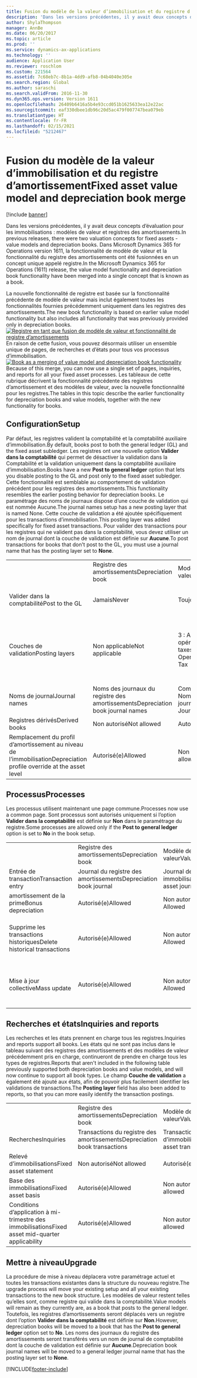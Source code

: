 ```yaml
---
title: Fusion du modèle de la valeur d’immobilisation et du registre d’amortissement
description: 'Dans les versions précédentes, il y avait deux concepts d’évaluation pour les immobilisations : modèles de valeur et registres des amortissements. Dans Microsoft Dynamics 365 for Operations version 1611, la fonctionnalité de modèle de valeur et la fonctionnalité du registre des amortissements ont été fusionnées en un concept unique appelé registre.'
author: ShylaThompson
manager: AnnBe
ms.date: 06/20/2017
ms.topic: article
ms.prod: ''
ms.service: dynamics-ax-applications
ms.technology: ''
audience: Application User
ms.reviewer: roschlom
ms.custom: 221564
ms.assetid: 7c68eb7c-8b1a-4dd9-afb8-04b4040e305e
ms.search.region: Global
ms.author: saraschi
ms.search.validFrom: 2016-11-30
ms.dyn365.ops.version: Version 1611
ms.openlocfilehash: 26409b6416a5b4e93ccd051b1625633ea12e22ac
ms.sourcegitcommit: eaf330dbee1db96c20d5ac479f007747bea079eb
ms.translationtype: HT
ms.contentlocale: fr-FR
ms.lasthandoff: 02/15/2021
ms.locfileid: "5212467"
---
```

# <a name="fixed-asset-value-model-and-depreciation-book-merge"></a><span data-ttu-id="22a4b-104">Fusion du modèle de la valeur d’immobilisation et du registre d’amortissement</span><span class="sxs-lookup"><span data-stu-id="22a4b-104">Fixed asset value model and depreciation book merge</span></span>

[!include [banner](../includes/banner.md)]

<span data-ttu-id="22a4b-105">Dans les versions précédentes, il y avait deux concepts d’évaluation pour les immobilisations : modèles de valeur et registres des amortissements.</span><span class="sxs-lookup"><span data-stu-id="22a4b-105">In previous releases, there were two valuation concepts for fixed assets -  value models and depreciation books.</span></span> <span data-ttu-id="22a4b-106">Dans Microsoft Dynamics 365 for Operations version 1611, la fonctionnalité de modèle de valeur et la fonctionnalité du registre des amortissements ont été fusionnées en un concept unique appelé registre.</span><span class="sxs-lookup"><span data-stu-id="22a4b-106">In the Microsoft Dynamics 365 for Operations (1611) release, the value model functionality and depreciation book functionality have been merged into a single concept that is known as a book.</span></span>

<span data-ttu-id="22a4b-107">La nouvelle fonctionnalité de registre est basée sur la fonctionnalité précédente de modèle de valeur mais inclut également toutes les fonctionnalités fournies précédemment uniquement dans les registres des amortissements.</span><span class="sxs-lookup"><span data-stu-id="22a4b-107">The new book functionality is based on earlier value model functionality but also includes all functionality that was previously provided only in depreciation books.</span></span> <span data-ttu-id="22a4b-108">[![Registre en tant que fusion de modèle de valeur et fonctionnalité de registre d’amortissements](./media/fixed-assets.png)](./media/fixed-assets.png) En raison de cette fusion, vous pouvez désormais utiliser un ensemble unique de pages, de recherches et d’états pour tous vos processus d’immobilisation.</span><span class="sxs-lookup"><span data-stu-id="22a4b-108">[![Book as a merging of value model and depreciation book functionality](./media/fixed-assets.png)](./media/fixed-assets.png) Because of this merge, you can now use a single set of pages, inquiries, and reports for all your fixed asset processes.</span></span> <span data-ttu-id="22a4b-109">Les tableaux de cette rubrique décrivent la fonctionnalité précédente des registres d’amortissement et des modèles de valeur, avec la nouvelle fonctionnalité pour les registres.</span><span class="sxs-lookup"><span data-stu-id="22a4b-109">The tables in this topic describe the earlier functionality for depreciation books and value models, together with the new functionality for books.</span></span>

## <a name="setup"></a><span data-ttu-id="22a4b-110">Configuration</span><span class="sxs-lookup"><span data-stu-id="22a4b-110">Setup</span></span>
<span data-ttu-id="22a4b-111">Par défaut, les registres valident la comptabilité et la comptabilité auxiliaire d’immobilisation.</span><span class="sxs-lookup"><span data-stu-id="22a4b-111">By default, books post to both the general ledger (GL) and the fixed asset subledger.</span></span> <span data-ttu-id="22a4b-112">Les registres ont une nouvelle option **Valider dans la comptabilité** qui permet de désactiver la validation dans la Comptabilité et la validation uniquement dans la comptabilité auxiliaire d’immobilisation.</span><span class="sxs-lookup"><span data-stu-id="22a4b-112">Books have a new **Post to general ledger** option that lets you disable posting to the GL and post only to the fixed asset subledger.</span></span> <span data-ttu-id="22a4b-113">Cette fonctionnalité est semblable au comportement de validation précédent pour les registres des amortissements.</span><span class="sxs-lookup"><span data-stu-id="22a4b-113">This functionality resembles the earlier posting behavior for depreciation books.</span></span> <span data-ttu-id="22a4b-114">Le paramétrage des noms de journaux dispose d’une couche de validation qui est nommée Aucune.</span><span class="sxs-lookup"><span data-stu-id="22a4b-114">The journal names setup has a new posting layer that is named None.</span></span> <span data-ttu-id="22a4b-115">Cette couche de validation a été ajoutée spécifiquement pour les transactions d’immobilisation.</span><span class="sxs-lookup"><span data-stu-id="22a4b-115">This posting layer was added specifically for fixed asset transactions.</span></span> <span data-ttu-id="22a4b-116">Pour valider des transactions pour les registres qui ne valident pas dans la comptabilité, vous devez utiliser un nom de journal dont la couche de validation est définie sur **Aucune**.</span><span class="sxs-lookup"><span data-stu-id="22a4b-116">To post transactions for books that don't post to the GL, you must use a journal name that has the posting layer set to **None**.</span></span>

|                                                  |                                 |                                 |                                                         |
|--------------------------------------------------|---------------------------------|---------------------------------|---------------------------------------------------------|
|                                                  | <span data-ttu-id="22a4b-117">Registre des amortissements</span><span class="sxs-lookup"><span data-stu-id="22a4b-117">Depreciation book</span></span>               | <span data-ttu-id="22a4b-118">Modèle de valeur</span><span class="sxs-lookup"><span data-stu-id="22a4b-118">Value model</span></span>                     | <span data-ttu-id="22a4b-119">Registre (Nouveau)</span><span class="sxs-lookup"><span data-stu-id="22a4b-119">Book (New)</span></span>                                              |
| <span data-ttu-id="22a4b-120">Valider dans la comptabilité</span><span class="sxs-lookup"><span data-stu-id="22a4b-120">Post to the GL</span></span>                                   | <span data-ttu-id="22a4b-121">Jamais</span><span class="sxs-lookup"><span data-stu-id="22a4b-121">Never</span></span>                           | <span data-ttu-id="22a4b-122">Toujours</span><span class="sxs-lookup"><span data-stu-id="22a4b-122">Always</span></span>                          | <span data-ttu-id="22a4b-123">Option pour valider dans la Comptabilité</span><span class="sxs-lookup"><span data-stu-id="22a4b-123">Option to post to the GL</span></span>                                |
| <span data-ttu-id="22a4b-124">Couches de validation</span><span class="sxs-lookup"><span data-stu-id="22a4b-124">Posting layers</span></span>                                   | <span data-ttu-id="22a4b-125">Non applicable</span><span class="sxs-lookup"><span data-stu-id="22a4b-125">Not applicable</span></span>                  | <span data-ttu-id="22a4b-126">3 : Actuel, opérations et taxes</span><span class="sxs-lookup"><span data-stu-id="22a4b-126">3: Current, Operations, and Tax</span></span> | <span data-ttu-id="22a4b-127">11 : Actuel, opérations, taxes, 7 couches personnalisées, et aucune</span><span class="sxs-lookup"><span data-stu-id="22a4b-127">11: Current, Operations, Tax, 7 custom layers, and None</span></span> |
| <span data-ttu-id="22a4b-128">Noms de journal</span><span class="sxs-lookup"><span data-stu-id="22a4b-128">Journal names</span></span>                                    | <span data-ttu-id="22a4b-129">Noms des journaux du registre des amortissements</span><span class="sxs-lookup"><span data-stu-id="22a4b-129">Depreciation book journal names</span></span> | <span data-ttu-id="22a4b-130">Comptabilité - Noms de journaux</span><span class="sxs-lookup"><span data-stu-id="22a4b-130">GL - Journal names</span></span>              | <span data-ttu-id="22a4b-131">Comptabilité - Noms de journaux</span><span class="sxs-lookup"><span data-stu-id="22a4b-131">GL - Journal names</span></span>                                      |
| <span data-ttu-id="22a4b-132">Registres dérivés</span><span class="sxs-lookup"><span data-stu-id="22a4b-132">Derived books</span></span>                                    | <span data-ttu-id="22a4b-133">Non autorisé</span><span class="sxs-lookup"><span data-stu-id="22a4b-133">Not allowed</span></span>                     | <span data-ttu-id="22a4b-134">Autorisé(e)</span><span class="sxs-lookup"><span data-stu-id="22a4b-134">Allowed</span></span>                         | <span data-ttu-id="22a4b-135">Autorisé(e)</span><span class="sxs-lookup"><span data-stu-id="22a4b-135">Allowed</span></span>                                                 |
| <span data-ttu-id="22a4b-136">Remplacement du profil d’amortissement au niveau de l’immobilisation</span><span class="sxs-lookup"><span data-stu-id="22a4b-136">Depreciation profile override at the asset level</span></span> | <span data-ttu-id="22a4b-137">Autorisé(e)</span><span class="sxs-lookup"><span data-stu-id="22a4b-137">Allowed</span></span>                         | <span data-ttu-id="22a4b-138">Non autorisé</span><span class="sxs-lookup"><span data-stu-id="22a4b-138">Not allowed</span></span>                     | <span data-ttu-id="22a4b-139">Autorisé(e)</span><span class="sxs-lookup"><span data-stu-id="22a4b-139">Allowed</span></span>                                                 |

## <a name="processes"></a><span data-ttu-id="22a4b-140">Processus</span><span class="sxs-lookup"><span data-stu-id="22a4b-140">Processes</span></span>
<span data-ttu-id="22a4b-141">Les processus utilisent maintenant une page commune.</span><span class="sxs-lookup"><span data-stu-id="22a4b-141">Processes now use a common page.</span></span> <span data-ttu-id="22a4b-142">Sont processus sont autorisés uniquement si l’option **Valider dans la comptabilité** est définie sur **Non** dans le paramétrage du registre.</span><span class="sxs-lookup"><span data-stu-id="22a4b-142">Some processes are allowed only if the **Post to general ledger** option is set to **No** in the book setup.</span></span>

|                                |                           |                     |                                          |
|--------------------------------|---------------------------|---------------------|------------------------------------------|
|                                | <span data-ttu-id="22a4b-143">Registre des amortissements</span><span class="sxs-lookup"><span data-stu-id="22a4b-143">Depreciation book</span></span>         | <span data-ttu-id="22a4b-144">Modèle de valeur</span><span class="sxs-lookup"><span data-stu-id="22a4b-144">Value model</span></span>         | <span data-ttu-id="22a4b-145">Registre (Nouveau)</span><span class="sxs-lookup"><span data-stu-id="22a4b-145">Book (New)</span></span>                               |
| <span data-ttu-id="22a4b-146">Entrée de transaction</span><span class="sxs-lookup"><span data-stu-id="22a4b-146">Transaction entry</span></span>              | <span data-ttu-id="22a4b-147">Journal du registre des amortissements</span><span class="sxs-lookup"><span data-stu-id="22a4b-147">Depreciation book journal</span></span> | <span data-ttu-id="22a4b-148">Journal des immobilisations</span><span class="sxs-lookup"><span data-stu-id="22a4b-148">Fixed asset journal</span></span> | <span data-ttu-id="22a4b-149">Journal des immobilisations</span><span class="sxs-lookup"><span data-stu-id="22a4b-149">Fixed asset journal</span></span>                      |
| <span data-ttu-id="22a4b-150">amortissement de la prime</span><span class="sxs-lookup"><span data-stu-id="22a4b-150">Bonus depreciation</span></span>             | <span data-ttu-id="22a4b-151">Autorisé(e)</span><span class="sxs-lookup"><span data-stu-id="22a4b-151">Allowed</span></span>                   | <span data-ttu-id="22a4b-152">Non autorisé</span><span class="sxs-lookup"><span data-stu-id="22a4b-152">Not Allowed</span></span>         | <span data-ttu-id="22a4b-153">Autorisé(e)</span><span class="sxs-lookup"><span data-stu-id="22a4b-153">Allowed</span></span>                                  |
| <span data-ttu-id="22a4b-154">Supprime les transactions historiques</span><span class="sxs-lookup"><span data-stu-id="22a4b-154">Delete historical transactions</span></span> | <span data-ttu-id="22a4b-155">Autorisé(e)</span><span class="sxs-lookup"><span data-stu-id="22a4b-155">Allowed</span></span>                   | <span data-ttu-id="22a4b-156">Non autorisé</span><span class="sxs-lookup"><span data-stu-id="22a4b-156">Not Allowed</span></span>         | <span data-ttu-id="22a4b-157">Autorisé, sauf si vous avez validé dans la comptabilité</span><span class="sxs-lookup"><span data-stu-id="22a4b-157">Allowed, unless you're posting to the GL</span></span> |
| <span data-ttu-id="22a4b-158">Mise à jour collective</span><span class="sxs-lookup"><span data-stu-id="22a4b-158">Mass update</span></span>                    | <span data-ttu-id="22a4b-159">Autorisé(e)</span><span class="sxs-lookup"><span data-stu-id="22a4b-159">Allowed</span></span>                   | <span data-ttu-id="22a4b-160">Non autorisé</span><span class="sxs-lookup"><span data-stu-id="22a4b-160">Not Allowed</span></span>         | <span data-ttu-id="22a4b-161">Autorisé, sauf si vous avez validé dans la comptabilité</span><span class="sxs-lookup"><span data-stu-id="22a4b-161">Allowed, unless you're posting to the GL</span></span> |

## <a name="inquiries-and-reports"></a><span data-ttu-id="22a4b-162">Recherches et états</span><span class="sxs-lookup"><span data-stu-id="22a4b-162">Inquiries and reports</span></span>
<span data-ttu-id="22a4b-163">Les recherches et les états prennent en charge tous les registres.</span><span class="sxs-lookup"><span data-stu-id="22a4b-163">Inquiries and reports support all books.</span></span> <span data-ttu-id="22a4b-164">Les états qui ne sont pas inclus dans le tableau suivant des registres des amortissements et des modèles de valeur précédemment pris en charge, continueront de prendre en charge tous les types de registres.</span><span class="sxs-lookup"><span data-stu-id="22a4b-164">Reports that aren't included in the following table previously supported both depreciation books and value models, and will now continue to support all book types.</span></span> <span data-ttu-id="22a4b-165">Le champ **Couche de validation** a également été ajouté aux états, afin de pouvoir plus facilement identifier les validations de transactions.</span><span class="sxs-lookup"><span data-stu-id="22a4b-165">The **Posting layer** field has also been added to reports, so that you can more easily identify the transaction postings.</span></span>

|                                       |                                |                          |                          |
|---------------------------------------|--------------------------------|--------------------------|--------------------------|
|                                       | <span data-ttu-id="22a4b-166">Registre des amortissements</span><span class="sxs-lookup"><span data-stu-id="22a4b-166">Depreciation book</span></span>              | <span data-ttu-id="22a4b-167">Modèle de valeur</span><span class="sxs-lookup"><span data-stu-id="22a4b-167">Value model</span></span>              | <span data-ttu-id="22a4b-168">Registre (Nouveau)</span><span class="sxs-lookup"><span data-stu-id="22a4b-168">Book (New)</span></span>               |
| <span data-ttu-id="22a4b-169">Recherches</span><span class="sxs-lookup"><span data-stu-id="22a4b-169">Inquiries</span></span>                             | <span data-ttu-id="22a4b-170">Transactions du registre des amortissements</span><span class="sxs-lookup"><span data-stu-id="22a4b-170">Depreciation book transactions</span></span> | <span data-ttu-id="22a4b-171">Transactions d’immobilisation</span><span class="sxs-lookup"><span data-stu-id="22a4b-171">Fixed asset transactions</span></span> | <span data-ttu-id="22a4b-172">Transactions d’immobilisation</span><span class="sxs-lookup"><span data-stu-id="22a4b-172">Fixed asset transactions</span></span> |
| <span data-ttu-id="22a4b-173">Relevé d’immobilisations</span><span class="sxs-lookup"><span data-stu-id="22a4b-173">Fixed asset statement</span></span>                 | <span data-ttu-id="22a4b-174">Non autorisé</span><span class="sxs-lookup"><span data-stu-id="22a4b-174">Not allowed</span></span>                    | <span data-ttu-id="22a4b-175">Autorisé(e)</span><span class="sxs-lookup"><span data-stu-id="22a4b-175">Allowed</span></span>                  | <span data-ttu-id="22a4b-176">Autorisé(e)</span><span class="sxs-lookup"><span data-stu-id="22a4b-176">Allowed</span></span>                  |
| <span data-ttu-id="22a4b-177">Base des immobilisations</span><span class="sxs-lookup"><span data-stu-id="22a4b-177">Fixed asset basis</span></span>                     | <span data-ttu-id="22a4b-178">Autorisé(e)</span><span class="sxs-lookup"><span data-stu-id="22a4b-178">Allowed</span></span>                        | <span data-ttu-id="22a4b-179">Non autorisé</span><span class="sxs-lookup"><span data-stu-id="22a4b-179">Not allowed</span></span>              | <span data-ttu-id="22a4b-180">Autorisé(e)</span><span class="sxs-lookup"><span data-stu-id="22a4b-180">Allowed</span></span>                  |
| <span data-ttu-id="22a4b-181">Conditions d’application à mi-trimestre des immobilisations</span><span class="sxs-lookup"><span data-stu-id="22a4b-181">Fixed asset mid-quarter applicability</span></span> | <span data-ttu-id="22a4b-182">Autorisé(e)</span><span class="sxs-lookup"><span data-stu-id="22a4b-182">Allowed</span></span>                        | <span data-ttu-id="22a4b-183">Non autorisé</span><span class="sxs-lookup"><span data-stu-id="22a4b-183">Not allowed</span></span>              | <span data-ttu-id="22a4b-184">Autorisé(e)</span><span class="sxs-lookup"><span data-stu-id="22a4b-184">Allowed</span></span>                  |

## <a name="upgrade"></a><span data-ttu-id="22a4b-185">Mettre à niveau</span><span class="sxs-lookup"><span data-stu-id="22a4b-185">Upgrade</span></span>
<span data-ttu-id="22a4b-186">La procédure de mise à niveau déplacera votre paramétrage actuel et toutes les transactions existantes dans la structure du nouveau registre.</span><span class="sxs-lookup"><span data-stu-id="22a4b-186">The upgrade process will move your existing setup and all your existing transactions to the new book structure.</span></span> <span data-ttu-id="22a4b-187">Les modèles de valeur restent telles qu’elles sont, comme registre qui valide dans la comptabilité.</span><span class="sxs-lookup"><span data-stu-id="22a4b-187">Value models will remain as they currently are, as a book that posts to the general ledger.</span></span> <span data-ttu-id="22a4b-188">Toutefois, les registres d’amortissements seront déplacés vers un registre dont l’option **Valider dans la comptabilité** est définie sur **Non**.</span><span class="sxs-lookup"><span data-stu-id="22a4b-188">However, depreciation books will be moved to a book that has the **Post to general ledger** option set to **No**.</span></span> <span data-ttu-id="22a4b-189">Les noms des journaux du registre des amortissements seront transférés vers un nom de journal de comptabilité dont la couche de validation est définie sur **Aucune**.</span><span class="sxs-lookup"><span data-stu-id="22a4b-189">Depreciation book journal names will be moved to a general ledger journal name that has the posting layer set to **None**.</span></span>





[!INCLUDE[footer-include](../../includes/footer-banner.md)]